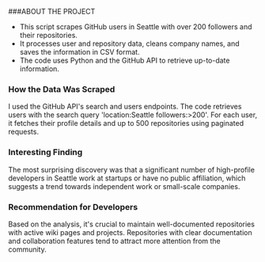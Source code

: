 ###ABOUT THE PROJECT
- This script scrapes GitHub users in Seattle with over 200 followers and their repositories.
- It processes user and repository data, cleans company names, and saves the information in CSV format.
- The code uses Python and the GitHub API to retrieve up-to-date information.

### **How the Data Was Scraped**
I used the GitHub API's search and users endpoints. The code retrieves users with the search query 'location:Seattle followers:>200'. For each user, it fetches their profile details and up to 500 repositories using paginated requests.

### **Interesting Finding**
The most surprising discovery was that a significant number of high-profile developers in Seattle work at startups or have no public affiliation, which suggests a trend towards independent work or small-scale companies.

### **Recommendation for Developers**
Based on the analysis, it's crucial to maintain well-documented repositories with active wiki pages and projects. Repositories with clear documentation and collaboration features tend to attract more attention from the community.
